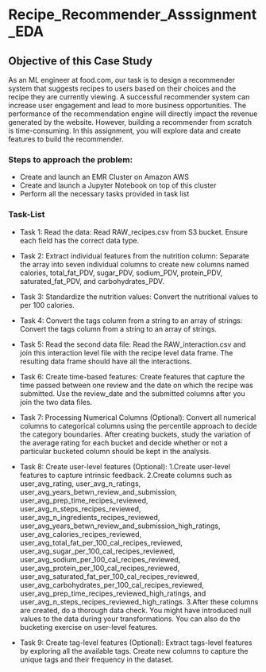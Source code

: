 # Recipe_Recommender_Asssignment_EDA

## Objective of this Case Study

As an ML engineer at food.com, our task is to design a recommender system that suggests recipes to users based on their choices and the recipe they are currently viewing. A successful recommender system can increase user engagement and lead to more business opportunities. The performance of the recommendation engine will directly impact the revenue generated by the website. However, building a recommender from scratch is time-consuming. In this assignment, you will explore data and create features to build the recommender.

### Steps to approach the problem:
- Create and launch an EMR Cluster on Amazon AWS
- Create and launch a Jupyter Notebook on top of this cluster
- Perform all the necessary tasks provided in task list

### Task-List

- Task 1: Read the data:
Read RAW_recipes.csv from S3 bucket.
Ensure each field has the correct data type.

- Task 2: Extract individual features from the nutrition column:
Separate the array into seven individual columns to create new columns named calories, total_fat_PDV, sugar_PDV, sodium_PDV, protein_PDV, saturated_fat_PDV, and carbohydrates_PDV.

- Task 3: Standardize the nutrition values:
Convert the nutritional values to per 100 calories.

- Task 4: Convert the tags column from a string to an array of strings:
Convert the tags column from a string to an array of strings.

- Task 5: Read the second data file:
Read the RAW_interaction.csv and join this interaction level file with the recipe level data frame. The resulting data frame should have all the interactions.

- Task 6: Create time-based features:
Create features that capture the time passed between one review and the date on which the recipe was submitted. Use the review_date and the submitted columns after you join the two data files.

- Task 7: Processing Numerical Columns (Optional):
Convert all numerical columns to categorical columns using the percentile approach to decide the category boundaries.
After creating buckets, study the variation of the average rating for each bucket and decide whether or not a particular bucketed column should be kept in the analysis.

- Task 8: Create user-level features (Optional):
1.Create user-level features to capture intrinsic feedback.
2.Create columns such as user_avg_rating, user_avg_n_ratings, user_avg_years_betwn_review_and_submission, user_avg_prep_time_recipes_reviewed, user_avg_n_steps_recipes_reviewed, user_avg_n_ingredients_recipes_reviewed, user_avg_years_betwn_review_and_submission_high_ratings, user_avg_calories_recipes_reviewed, user_avg_total_fat_per_100_cal_recipes_reviewed, user_avg_sugar_per_100_cal_recipes_reviewed, user_avg_sodium_per_100_cal_recipes_reviewed, user_avg_protein_per_100_cal_recipes_reviewed, user_avg_saturated_fat_per_100_cal_recipes_reviewed, user_avg_carbohydrates_per_100_cal_recipes_reviewed, user_avg_prep_time_recipes_reviewed_high_ratings, and user_avg_n_steps_recipes_reviewed_high_ratings.
3.After these columns are created, do a thorough data check. You might have introduced null values to the data during your transformations.
You can also do the bucketing exercise on user-level features.

- Task 9: Create tag-level features (Optional):
Extract tags-level features by exploring all the available tags.
Create new columns to capture the unique tags and their frequency in the dataset.
